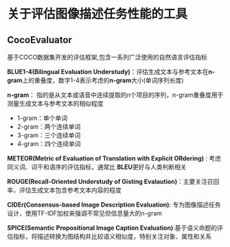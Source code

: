 # 关于评估图像描述任务性能的工具

## CocoEvaluator

基于COCO数据集开发的评估框架,包含一系列广泛使用的自然语言评估指标

**BLUE1-4(Bilingual Evaluation Understudy)**：评估生成文本与参考文本在**n-gram**上的重叠度，数字1-4表示考虑的**n-gram**大小(单词序列长度)

  **n-gram**： 指的是从文本或语音中连续提取的n个项目的序列，n-gram重叠度用于测量生成文本与参考文本的相似程度
  
  * 1-gram：单个单词
  * 2-gram：两个连续单词
  * 3-gram：三个连续单词
  * 4-gram：四个连续单词

**METEOR(Metric of Evaluation of Translation with Explicit ORdering)** : 考虑同义词、词干和语序的评估指标，通常比 **BLEU**更好与人类判断相关

**ROUGE(Recall-Oriented Understudy of Gisting Evalaution)**：主要关注召回率，评估生成文本包含参考文本内容的程度

**CIDEr(Consensus-based Image Description Evaluation)**: 专为图像描述任务设计，使用TF-IDF加权来强调不常见但信息量大的n-gram

**SPICE(Semantic Propositional Image Caption Evaluation)**:基于语义命题的评估指标，将描述转换为图结构并比较语义相似度，特别关注对象、属性和关系
